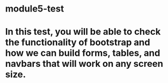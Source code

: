 # module5-test
# In this test, you will be able to check the functionality of bootstrap and how we can build forms, tables, and navbars that will work on any screen size.  